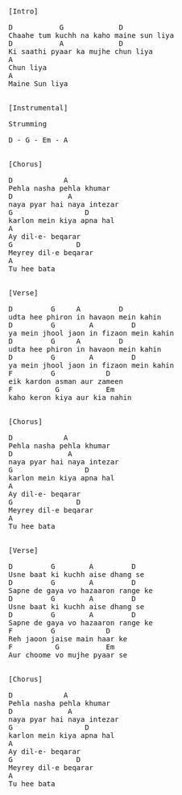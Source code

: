 <pre>
[Intro]

D           G             D
Chaahe tum kuchh na kaho maine sun liya
D           A             D
Ki saathi pyaar ka mujhe chun liya
A
Chun liya
A
Maine Sun liya


[Instrumental]

Strumming

D - G - Em - A


[Chorus]

D            A
Pehla nasha pehla khumar  
D             A 
naya pyar hai naya intezar
G                 D
karlon mein kiya apna hal
A
Ay dil-e- beqarar 
G               D
Meyrey dil-e beqarar
A
Tu hee bata


[Verse]

D         G     A         D
udta hee phiron in havaon mein kahin 
D         G        A         D  
ya mein jhool jaon in fizaon mein kahin 
D         G     A         D
udta hee phiron in havaon mein kahin 
D         G        A         D  
ya mein jhool jaon in fizaon mein kahin 
F         G            D 
eik kardon asman aur zameen 
F          G           Em  
kaho keron kiya aur kia nahin


[Chorus]

D            A
Pehla nasha pehla khumar  
D             A 
naya pyar hai naya intezar
G                 D
karlon mein kiya apna hal
A
Ay dil-e- beqarar 
G               D
Meyrey dil-e beqarar
A
Tu hee bata


[Verse]

D         G        A         D  
Usne baat ki kuchh aise dhang se
D         G        A         D  
Sapne de gaya vo hazaaron range ke
D         G        A         D  
Usne baat ki kuchh aise dhang se
D         G        A         D  
Sapne de gaya vo hazaaron range ke
F         G            D 
Reh jaoon jaise main haar ke
F          G           Em 
Aur choome vo mujhe pyaar se


[Chorus]

D            A
Pehla nasha pehla khumar  
D             A 
naya pyar hai naya intezar
G                 D
karlon mein kiya apna hal
A
Ay dil-e- beqarar 
G               D
Meyrey dil-e beqarar
A
Tu hee bata

</pre>
